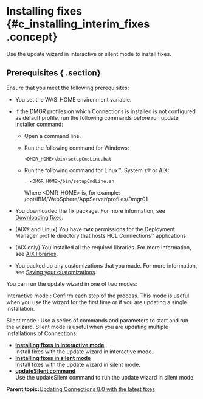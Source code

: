 # Installing fixes {#c_installing_interim_fixes .concept}

Use the update wizard in interactive or silent mode to install fixes.

## Prerequisites { .section}

Ensure that you meet the following prerequisites:

-   You set the WAS\_HOME environment variable.
-   If the DMGR profiles on which Connections is installed is not configured as default profile, run the following commands before run update installer command:
    -   Open a command line.
    -   Run the following command for Windows:

        ```
        <DMGR_HOME>\bin\setupCmdLine.bat
        ```

    -   Run the following command for Linux™, System z® or AIX:

        ```
        . <DMGR_HOME>/bin/setupCmdLine.sh
        ```

        Where <DMR\_HOME\> is, for example: /opt/IBM/WebSphere/AppServer/profiles/Dmgr01

-   You downloaded the fix package. For more information, see [Downloading fixes](t_downloading_fixes.md).
-   \(AIX® and Linux\) You have **rwx** permissions for the Deployment Manager profile directory that hosts HCL Connections™ applications.
-   \(AIX only\) You installed all the required libraries. For more information, see [AIX libraries](https://help.hcltechsw.com/connections/v65/admin/install/r_aix_libraries-N.html).
-   You backed up any customizations that you made. For more information, see [Saving your customizations](c_configuration_changes_after_update.md).

You can run the update wizard in one of two modes:

Interactive mode
:   Confirm each step of the process. This mode is useful when you use the wizard for the first time or if you are updating a single installation.

Silent mode
:   Use a series of commands and parameters to start and run the wizard. Silent mode is useful when you are updating multiple installations of Connections.

-   **[Installing fixes in interactive mode](../migrate/t_install_interim-fix.md)**  
Install fixes with the update wizard in interactive mode.
-   **[Installing fixes in silent mode](../migrate/t_install_interim-fix_silent-mode.md)**  
Install fixes with the update wizard in silent mode.
-   **[updateSilent command](../migrate/r_updatelc_command.md)**  
Use the updateSilent command to run the update wizard in silent mode.

**Parent topic:**[Updating Connections 8.0 with the latest fixes](../migrate/c_updating_interim_fixes.md)


